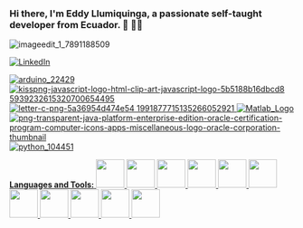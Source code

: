 ### Hi there, I'm Eddy Llumiquinga, a passionate self-taught developer from Ecuador. 👋 👨‍💻
![imageedit_1_7891188509](https://user-images.githubusercontent.com/81939375/113625359-74f3f200-9626-11eb-9002-fd88191d11cd.gif)

<a href="https://www.linkedin.com/in/eddy-llumiquinga-776887ab//" target="_blank"><img alt="LinkedIn" src="https://img.shields.io/badge/linkedin-%230077B5.svg?&style=for-the-badge&logo=linkedin&logoColor=white" />
  
  
  
 ![arduino_22429](https://user-images.githubusercontent.com/81939375/113629656-598be580-962c-11eb-89f9-20b5d77b329d.png)
![kisspng-javascript-logo-html-clip-art-javascript-logo-5b5188b16dbcd8 5939232615320700654495](https://user-images.githubusercontent.com/81939375/113629660-5a247c00-962c-11eb-9f96-e4b732b01665.jpg)
![letter-c-png-5a36954d474e54 1991877715135266052921](https://user-images.githubusercontent.com/81939375/113629661-5abd1280-962c-11eb-8601-33caadaf85f8.jpg)
![Matlab_Logo](https://user-images.githubusercontent.com/81939375/113629663-5abd1280-962c-11eb-9d62-9a5602c00078.png)
![png-transparent-java-platform-enterprise-edition-oracle-certification-program-computer-icons-apps-miscellaneous-logo-oracle-corporation-thumbnail](https://user-images.githubusercontent.com/81939375/113629666-5abd1280-962c-11eb-9515-0429a142b5cc.png)
![python_104451](https://user-images.githubusercontent.com/81939375/113629667-5b55a900-962c-11eb-9498-5104ef9fa077.png)


**Languages and Tools:** 
<code><img height="50" src="https://image.flaticon.com/icons/svg/2861/2861557.svg"></code>
<code><img height="50" src="https://image.flaticon.com/icons/svg/3190/3190604.svg"></code>
<code><img height="50" src="https://image.flaticon.com/icons/svg/2942/2942156.svg"></code>
<code><img height="50" src="https://img.icons8.com/color/48/000000/golang.png"></code>
<code><img height="50" src="https://image.flaticon.com/icons/svg/1628/1628182.svg"></code>
<code><img height="50" src="https://image.flaticon.com/icons/png/512/2085/2085061.png"></code>
<code><img height="50" src="https://image.flaticon.com/icons/svg/2535/2535543.svg"></code>
<code><img height="50" src="https://cdn.icon-icons.com/icons2/1508/PNG/512/matlab_104289.png"></code>
<code><img height="50" src="https://image.flaticon.com/icons/svg/2721/2721297.svg"></code>
<code><img height="50" src="https://image.flaticon.com/icons/svg/752/752605.svg"></code>
<code><img height="50" src="https://image.flaticon.com/icons/svg/1680/1680899.svg"></code>

<!--
**Eddyll1/Eddyll1** is a ✨ _special_ ✨ repository because its `README.md` (this file) appears on your GitHub profile.

Here are some ideas to get you started:

- 🔭 I’m currently working on ...
- 🌱 I’m currently learning ...
- 👯 I’m looking to collaborate on ...
- 🤔 I’m looking for help with ...
- 💬 Ask me about ...
- 📫 How to reach me: ...
- 😄 Pronouns: ...
- ⚡ Fun fact: ...
-->
